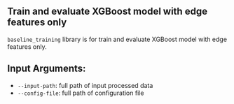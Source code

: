 ## Train and evaluate XGBoost model with edge features only
`baseline_training` library is for train and evaluate XGBoost model with edge features only.

## Input Arguments:
* `--input-path`: full path of input processed data
* `--config-file`: full path of configuration file